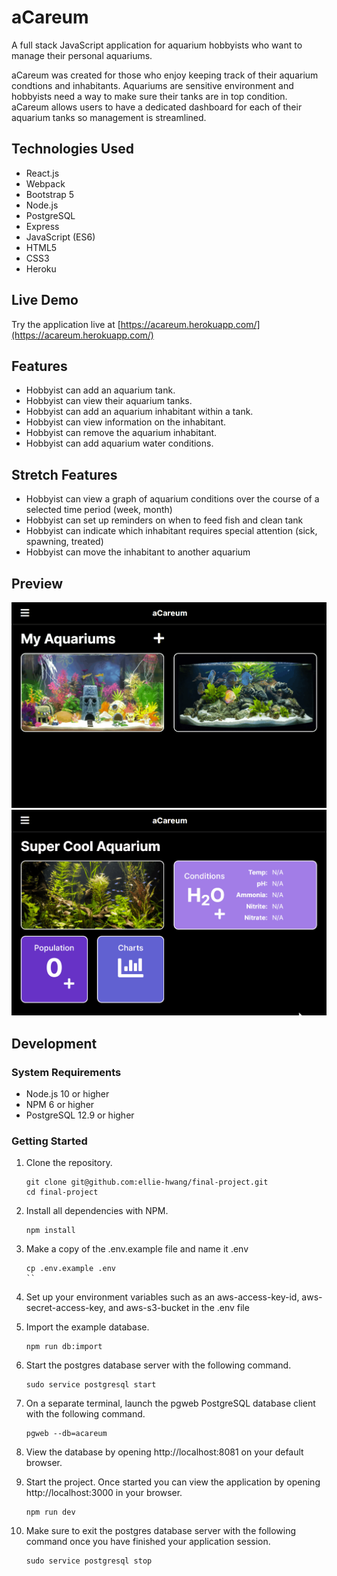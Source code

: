 # aCareum

A full stack JavaScript application for aquarium hobbyists who want to manage their personal aquariums.

aCareum was created for those who enjoy keeping track of their aquarium condtions and inhabitants. Aquariums are sensitive environment and hobbyists need a way to make sure their tanks are in top condition. aCareum allows users to have a dedicated dashboard for each of their aquarium tanks so management is streamlined.
## Technologies Used

- React.js
- Webpack
- Bootstrap 5
- Node.js
- PostgreSQL
- Express
- JavaScript (ES6)
- HTML5
- CSS3
- Heroku

## Live Demo

Try the application live at [https://acareum.herokuapp.com/](https://acareum.herokuapp.com/)

## Features

- Hobbyist can add an aquarium tank.
- Hobbyist can view their aquarium tanks.
- Hobbyist can add an aquarium inhabitant within a tank.
- Hobbyist can view information on the inhabitant.
- Hobbyist can remove the aquarium inhabitant.
- Hobbyist can add aquarium water conditions.

## Stretch Features

- Hobbyist can view a graph of aquarium conditions over the course of a selected time period (week, month)
- Hobbyist can set up reminders on when to feed fish and clean tank
- Hobbyist can indicate which inhabitant requires special attention (sick, spawning, treated)
- Hobbyist can move the inhabitant to another aquarium
## Preview

![acareum-01](assets/acareum-01.gif)
![acareum-02](assets/acareum-02.gif)

## Development

### System Requirements

- Node.js 10 or higher
- NPM 6 or higher
- PostgreSQL 12.9 or higher

### Getting Started

1. Clone the repository.

    ```shell
    git clone git@github.com:ellie-hwang/final-project.git
    cd final-project
    ```

1. Install all dependencies with NPM.

    ```shell
    npm install
    ```

1. Make a copy of the .env.example file and name it .env

    ```shell
    cp .env.example .env
    ``

1. Set up your environment variables such as an aws-access-key-id, aws-secret-access-key, and aws-s3-bucket in the .env file

1. Import the example database.

    ```shell
    npm run db:import
    ```

1. Start the postgres database server with the following command.

    ```shell
    sudo service postgresql start
    ```

1. On a separate terminal, launch the pgweb PostgreSQL database client with the following command.

    ```shell
    pgweb --db=acareum
    ```

1. View the database by opening http://localhost:8081 on your default browser.

1. Start the project. Once started you can view the application by opening http://localhost:3000 in your browser.

    ```shell
    npm run dev
    ```

1. Make sure to exit the postgres database server with the following command once you have finished your application session.

    ```shell
    sudo service postgresql stop
    ```
